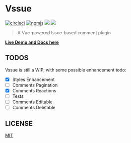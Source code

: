# Vssue

[![circleci](https://img.shields.io/circleci/project/github/meteorlxy/vssue/master.svg?logo=circleci)](https://circleci.com/gh/meteorlxy/vssue)
[![npmjs](https://img.shields.io/npm/v/vssue/latest.svg?logo=npm)](https://www.npmjs.com/package/vssue)
![](https://img.shields.io/bundlephobia/min/vssue.svg)
[![](https://img.shields.io/github/license/meteorlxy/vssue.svg)](./LICENSE)

> A Vue-powered Issue-based comment plugin

[**Live Demo and Docs here**](https://vssue.js.org)

## TODOS

Vssue is still a WIP, with some possible enhancement todo:

- [x] Styles Enhancement
- [ ] Comments Pagination
- [x] Comments Reactions
- [ ] Tests
- [ ] Comments Editable
- [ ] Comments Deletable

## LICENSE

[MIT](./LICENSE)
